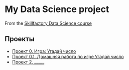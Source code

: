 # My Data Science project

From the [Skillfactory Data Science course](https://skillfactory.ru/data-scientist)

## Проекты

* [Проект 0. Игра: Угадай число](https://github.com/Nfirtoo/sf_data_science/tree/main/project_0)
* [Проект 0.1. Домашняя работа по игре Угадай число]()
* [Проект 2. _____]()
